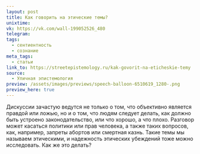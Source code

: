 ```yaml
---
layout: post
title: Как говорить на этические темы?
unixtime: 
vk: https://vk.com/wall-199052526_480
telegram: 
tags:
  - сентиентность
  - сознание
meta_tags:
  - статьи
link_to: https://streetepistemology.ru/kak-govorit-na-eticheskie-temy
source:
  - Уличная эпистемология
preview: /assets/images/previews/speech-balloon-6510619_1280-.png
preview_here: true
---
```

Дискуссии зачастую ведутся не только о том, что объективно является правдой или ложью, но и о том, что людям следует делать, как должно быть устроено законодательство, или что хорошо, а что плохо. Разговор может касаться политики или прав человека, а также таких вопросов, как, например, запреты абортов или смертная казнь. Такие темы мы называем этическими, и надежность этических убеждений тоже можно исследовать. Как же это делать?